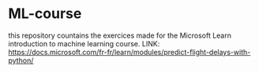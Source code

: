 # ML-course

this repository countains the exercices made for the Microsoft Learn introduction to machine learning course.
LINK:  https://docs.microsoft.com/fr-fr/learn/modules/predict-flight-delays-with-python/
